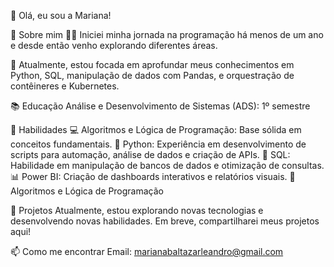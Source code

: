 👋 Olá, eu sou a Mariana!

🚀 Sobre mim
👩‍💻 Iniciei minha jornada na programação há menos de um ano e desde então venho explorando diferentes áreas.

🌱 Atualmente, estou focada em aprofundar meus conhecimentos em Python, SQL, manipulação de dados com Pandas, e orquestração de contêineres e Kubernetes.

📚 Educação
Análise e Desenvolvimento de Sistemas (ADS): 1º semestre

🔧 Habilidades
💻 Algoritmos e Lógica de Programação: Base sólida em conceitos fundamentais.
🐍 Python: Experiência em desenvolvimento de scripts para automação, análise de dados e criação de APIs.
💾 SQL: Habilidade em manipulação de bancos de dados e otimização de consultas.
📊 Power BI: Criação de dashboards interativos e relatórios visuais.
🧩Algoritmos e Lógica de Programação

💼 Projetos
Atualmente, estou explorando novas tecnologias e desenvolvendo novas habilidades. Em breve, compartilharei meus projetos aqui!

📫 Como me encontrar
Email: marianabaltazarleandro@gmail.com
